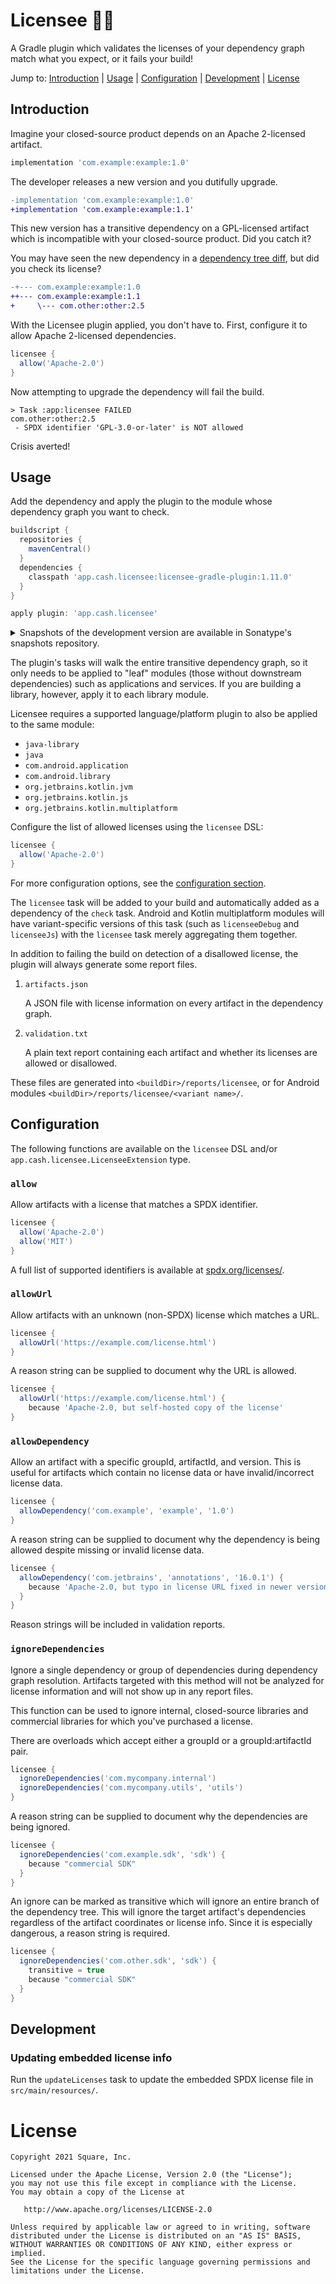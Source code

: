 # Licensee 📜👀

A Gradle plugin which validates the licenses of your dependency graph match what you expect, or it
fails your build!

Jump to:
[Introduction](#Introduction) |
[Usage](#Usage) |
[Configuration](#Configuration) |
[Development](#Development) |
[License](#License)

## Introduction

Imagine your closed-source product depends on an Apache 2-licensed artifact.
```groovy
implementation 'com.example:example:1.0'
```

The developer releases a new version and you dutifully upgrade.
```diff
-implementation 'com.example:example:1.0'
+implementation 'com.example:example:1.1'
```

This new version has a transitive dependency on a GPL-licensed artifact which is incompatible with
your closed-source product. Did you catch it?

You may have seen the new dependency in a [dependency tree diff][dtd], but did you check its license?

[dtd]: https://github.com/JakeWharton/dependency-tree-diff

```diff
-+--- com.example:example:1.0
++--- com.example:example:1.1
+     \--- com.other:other:2.5
```

With the Licensee plugin applied, you don't have to.
First, configure it to allow Apache 2-licensed dependencies.

```groovy
licensee {
  allow('Apache-2.0')
}
```

Now attempting to upgrade the dependency will fail the build.

```
> Task :app:licensee FAILED
com.other:other:2.5
 - SPDX identifier 'GPL-3.0-or-later' is NOT allowed
```

Crisis averted!


## Usage

Add the dependency and apply the plugin to the module whose dependency graph you want to check.

```groovy
buildscript {
  repositories {
    mavenCentral()
  }
  dependencies {
    classpath 'app.cash.licensee:licensee-gradle-plugin:1.11.0'
  }
}

apply plugin: 'app.cash.licensee'
```

<details>
<summary>Snapshots of the development version are available in Sonatype's snapshots repository.</summary>
<p>

```groovy
buildscript {
  repositories {
    mavenCentral()
    maven {
      url 'https://oss.sonatype.org/content/repositories/snapshots/'
    }
  }
  dependencies {
    classpath 'app.cash.licensee:licensee-gradle-plugin:1.12.0-SNAPSHOT'
  }
}

apply plugin: 'app.cash.licensee'
```

</p>
</details>

The plugin's tasks will walk the entire transitive dependency graph, so it only needs to be applied
to "leaf" modules (those without downstream dependencies) such as applications and services.
If you are building a library, however, apply it to each library module.

Licensee requires a supported language/platform plugin to also be applied to the same module:
 * `java-library`
 * `java`
 * `com.android.application`
 * `com.android.library`
 * `org.jetbrains.kotlin.jvm`
 * `org.jetbrains.kotlin.js`
 * `org.jetbrains.kotlin.multiplatform`

Configure the list of allowed licenses using the `licensee` DSL:
```groovy
licensee {
  allow('Apache-2.0')
}
```

For more configuration options, see the [configuration section](#Configuration).

The `licensee` task will be added to your build and automatically added as a dependency of the
`check` task. Android and Kotlin multiplatform modules will have variant-specific versions of this
task (such as `licenseeDebug` and `licenseeJs`) with the `licensee` task merely aggregating them
together.

In addition to failing the build on detection of a disallowed license,
the plugin will always generate some report files.

 1. `artifacts.json`

    A JSON file with license information on every artifact in the dependency graph.

 2. `validation.txt`

    A plain text report containing each artifact and whether its licenses are allowed or disallowed.

These files are generated into `<buildDir>/reports/licensee`,
or for Android modules `<buildDir>/reports/licensee/<variant name>/`.

## Configuration

The following functions are available on the `licensee` DSL and/or
`app.cash.licensee.LicenseeExtension` type.

### `allow`

Allow artifacts with a license that matches a SPDX identifier.

```groovy
licensee {
  allow('Apache-2.0')
  allow('MIT')
}
```

A full list of supported identifiers is available at [spdx.org/licenses/](https://spdx.org/licenses/).

### `allowUrl`

Allow artifacts with an unknown (non-SPDX) license which matches a URL.

```groovy
licensee {
  allowUrl('https://example.com/license.html')
}
```

A reason string can be supplied to document why the URL is allowed.

```groovy
licensee {
  allowUrl('https://example.com/license.html') {
    because 'Apache-2.0, but self-hosted copy of the license'
}
```

### `allowDependency`

Allow an artifact with a specific groupId, artifactId, and version.
This is useful for artifacts which contain no license data or have invalid/incorrect license data.

```groovy
licensee {
  allowDependency('com.example', 'example', '1.0')
}
```

A reason string can be supplied to document why the dependency is being allowed despite missing or invalid license data.

```groovy
licensee {
  allowDependency('com.jetbrains', 'annotations', '16.0.1') {
    because 'Apache-2.0, but typo in license URL fixed in newer versions'
  }
}
```

Reason strings will be included in validation reports.

### `ignoreDependencies`

Ignore a single dependency or group of dependencies during dependency graph resolution.
Artifacts targeted with this method will not be analyzed for license information and will not show up in any report files.

This function can be used to ignore internal, closed-source libraries and commercial libraries for which you've purchased a license.

There are overloads which accept either a groupId or a groupId:artifactId pair.

```groovy
licensee {
  ignoreDependencies('com.mycompany.internal')
  ignoreDependencies('com.mycompany.utils', 'utils')
}
```

A reason string can be supplied to document why the dependencies are being ignored.

```groovy
licensee {
  ignoreDependencies('com.example.sdk', 'sdk') {
    because "commercial SDK"
  }
}
```

An ignore can be marked as transitive which will ignore an entire branch of the dependency tree.
This will ignore the target artifact's dependencies regardless of the artifact coordinates or license info.
Since it is especially dangerous, a reason string is required.

```groovy
licensee {
  ignoreDependencies('com.other.sdk', 'sdk') {
    transitive = true
    because "commercial SDK"
  }
}
```


## Development

### Updating embedded license info

Run the `updateLicenses` task to update the embedded SPDX license file in `src/main/resources/`.


# License

    Copyright 2021 Square, Inc.

    Licensed under the Apache License, Version 2.0 (the "License");
    you may not use this file except in compliance with the License.
    You may obtain a copy of the License at

       http://www.apache.org/licenses/LICENSE-2.0

    Unless required by applicable law or agreed to in writing, software
    distributed under the License is distributed on an "AS IS" BASIS,
    WITHOUT WARRANTIES OR CONDITIONS OF ANY KIND, either express or implied.
    See the License for the specific language governing permissions and
    limitations under the License.
